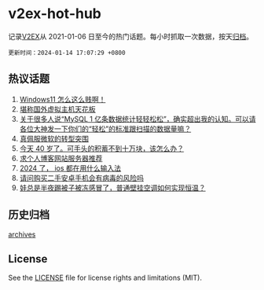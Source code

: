 # v2ex-hot-hub

 记录[V2EX](https://www.v2ex.com/)从 2021-01-06 日至今的热门话题。每小时抓取一次数据，按天[归档](archives)。

`更新时间：2024-01-14 17:07:29 +0800`

## 热议话题

1. [Windows11 怎么这么贱啊！](https://www.v2ex.com/t/1008375)
1. [堪称国外虚拟主机天花板](https://www.v2ex.com/t/1008424)
1. [关于很多人说“MySQL 1 亿条数据统计轻轻松松”，确实超出我的认知。可以请各位大神发一下你们的“轻松”的标准跟扫描的数据量嘛？](https://www.v2ex.com/t/1008404)
1. [真佩服微软的转型突围](https://www.v2ex.com/t/1008414)
1. [今天 40 岁了。可手头的积蓄不到十万块，该怎么办？](https://www.v2ex.com/t/1008491)
1. [求个人博客网站服务器推荐](https://www.v2ex.com/t/1008361)
1. [2024 了， ios 都在用什么输入法](https://www.v2ex.com/t/1008490)
1. [请问购买二手安卓手机会有病毒的风险吗](https://www.v2ex.com/t/1008452)
1. [娃总是半夜踢被子被冻感冒了，普通壁挂空调如何实现恒温？](https://www.v2ex.com/t/1008463)

## 历史归档

[archives](archives)

## License

See the [LICENSE](LICENSE) file for license rights and limitations (MIT).

